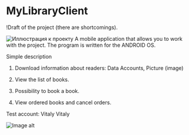 # MyLibraryClient

!Draft of the project (there are shortcomings).

![Иллюстрация к проекту](https://github.com/gvozdev1986/MyLibraryClient/blob/master/img/36.png) 
A mobile application that allows you to work with the project. 
The program is written for the ANDROID OS.


Simple description

1. Download information about readers: Data Accounts, Picture (image)

2. View the list of books.
3. Possibility to book a book.
4. View ordered books and cancel orders.

Test account: Vitaly Vitaly

![Image alt](https://github.com/gvozdev1986/MyLibraryClient/blob/master/img/screen.jpg)
